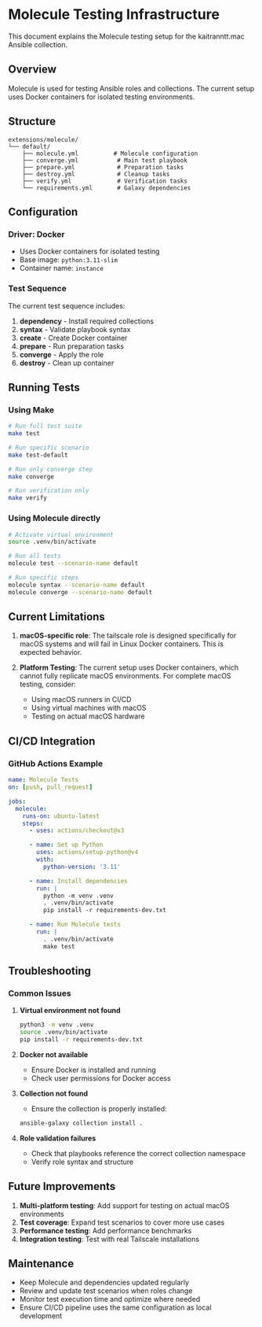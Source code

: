 # Molecule Testing Infrastructure

This document explains the Molecule testing setup for the kaitranntt.mac Ansible collection.

## Overview

Molecule is used for testing Ansible roles and collections. The current setup uses Docker containers for isolated testing environments.

## Structure

```
extensions/molecule/
└── default/
    ├── molecule.yml          # Molecule configuration
    ├── converge.yml           # Main test playbook
    ├── prepare.yml            # Preparation tasks
    ├── destroy.yml            # Cleanup tasks
    ├── verify.yml             # Verification tasks
    └── requirements.yml       # Galaxy dependencies
```

## Configuration

### Driver: Docker
- Uses Docker containers for isolated testing
- Base image: `python:3.11-slim`
- Container name: `instance`

### Test Sequence
The current test sequence includes:
1. **dependency** - Install required collections
2. **syntax** - Validate playbook syntax
3. **create** - Create Docker container
4. **prepare** - Run preparation tasks
5. **converge** - Apply the role
6. **destroy** - Clean up container

## Running Tests

### Using Make
```bash
# Run full test suite
make test

# Run specific scenario
make test-default

# Run only converge step
make converge

# Run verification only
make verify
```

### Using Molecule directly
```bash
# Activate virtual environment
source .venv/bin/activate

# Run all tests
molecule test --scenario-name default

# Run specific steps
molecule syntax --scenario-name default
molecule converge --scenario-name default
```

## Current Limitations

1. **macOS-specific role**: The tailscale role is designed specifically for macOS systems and will fail in Linux Docker containers. This is expected behavior.

2. **Platform Testing**: The current setup uses Docker containers, which cannot fully replicate macOS environments. For complete macOS testing, consider:
   - Using macOS runners in CI/CD
   - Using virtual machines with macOS
   - Testing on actual macOS hardware

## CI/CD Integration

### GitHub Actions Example
```yaml
name: Molecule Tests
on: [push, pull_request]

jobs:
  molecule:
    runs-on: ubuntu-latest
    steps:
      - uses: actions/checkout@v3

      - name: Set up Python
        uses: actions/setup-python@v4
        with:
          python-version: '3.11'

      - name: Install dependencies
        run: |
          python -m venv .venv
          . .venv/bin/activate
          pip install -r requirements-dev.txt

      - name: Run Molecule tests
        run: |
          . .venv/bin/activate
          make test
```

## Troubleshooting

### Common Issues

1. **Virtual environment not found**
   ```bash
   python3 -m venv .venv
   source .venv/bin/activate
   pip install -r requirements-dev.txt
   ```

2. **Docker not available**
   - Ensure Docker is installed and running
   - Check user permissions for Docker access

3. **Collection not found**
   - Ensure the collection is properly installed:
   ```bash
   ansible-galaxy collection install .
   ```

4. **Role validation failures**
   - Check that playbooks reference the correct collection namespace
   - Verify role syntax and structure

## Future Improvements

1. **Multi-platform testing**: Add support for testing on actual macOS environments
2. **Test coverage**: Expand test scenarios to cover more use cases
3. **Performance testing**: Add performance benchmarks
4. **Integration testing**: Test with real Tailscale installations

## Maintenance

- Keep Molecule and dependencies updated regularly
- Review and update test scenarios when roles change
- Monitor test execution time and optimize where needed
- Ensure CI/CD pipeline uses the same configuration as local development
